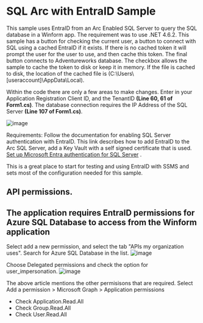 # SQL Arc with EntraID Sample
This sample uses EntraID from an Arc Enabled SQL Server to query the SQL database in a Winform app. The requirement was to use .NET 4.6.2. 
This sample has a button for checking the current user, a button to connect with SQL using a cached EntraID if it exists. If there is no cached token it will prompt the user for the user to use, and then cache this token. The final button connects to Adventureworks database. The checkbox allows the sample to cache the token to disk or keep it in memory. If the file is cached to disk, the location of the cached file is (C:\Users\\[useraccount]\AppData\Local).

Within the code there are only a few areas to make changes. Enter in your Application Registration Client ID, and the TenantID **(Line 60, 61 of Form1.cs)**. The database connection requires the IP Address of the SQL Server **(Line 107 of Form1.cs)**. 

![image](https://github.com/user-attachments/assets/e9f25a2f-8702-41e8-85b5-9c064d1e834a)

Requirements: Follow the documentation for enabling SQL Server authentication with EntraID. This link describes how to add EntraID to the Arc SQL Server, add a Key Vault with a self signed certificate that is used.  [Set up Microsoft Entra authentication for SQL Server](https://learn.microsoft.com/en-us/sql/relational-databases/security/authentication-access/azure-ad-authentication-sql-server-setup-tutorial?view=sql-server-ver17)
. 

This is a great place to start for testing and using EntraID with SSMS and sets most of the configuration needed for this sample.

## API permissions.

## The application requires EntraID permissions for Azure SQL Database to access from the Winform application
Select add a new permission, and select the tab "APIs my organization uses". Search for Azure SQL Database in the list.
![image](https://github.com/user-attachments/assets/4614b376-7000-4964-9305-960f8abf9102)

Choose Delegated permissions and check the option for user_impersonation.
![image](https://github.com/user-attachments/assets/8247abf5-4516-48a0-9f22-f7ba9507f7a2)

The above article mentions the other permisisons that are required.
Select Add a permission > Microsoft Graph > Application permissions
 - Check Application.Read.All
 - Check Group.Read.All
 - Check User.Read.All

